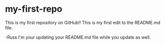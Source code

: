 # my-first-repo
This is my first repository on GitHub!!
This is my first edit to the README.md file.

-Russ I'm  your updating your README.md file while you update as well.